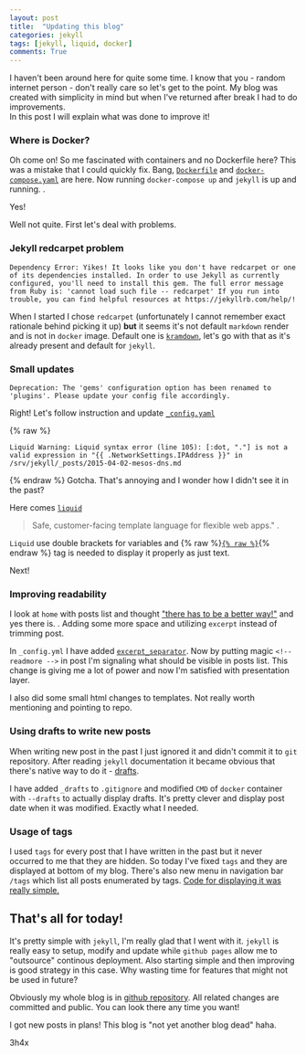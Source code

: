 ```yaml
---
layout: post
title:  "Updating this blog"
categories: jekyll
tags: [jekyll, liquid, docker]
comments: True
---
```

I haven't been around here for quite some time. I know that you - random internet person - don't really care so let's get to the point.
My blog was created with simplicity in mind but when I've returned after break I had to do improvements.  
In this post I will explain what was done to improve it!  
 
<!-- readmore -->

### Where is Docker?

Oh come on! So me fascinated with containers and no Dockerfile here? This was a mistake that I could quickly fix.
Bang, [`Dockerfile`](https://github.com/3h4x/3h4x.github.io/blob/master/Dockerfile) and [`docker-compose.yaml`](https://github.com/3h4x/3h4x.github.io/blob/master/docker-compose.yaml) are here.
Now running `docker-compose up` and `jekyll` is up and running.  .

Yes!

Well not quite. First let's deal with problems.

### Jekyll redcarpet problem
```
Dependency Error: Yikes! It looks like you don't have redcarpet or one of its dependencies installed. In order to use Jekyll as currently configured, you'll need to install this gem. The full error message from Ruby is: 'cannot load such file -- redcarpet' If you run into trouble, you can find helpful resources at https://jekyllrb.com/help/!
```
When I started I chose `redcarpet` (unfortunately I cannot remember exact rationale behind picking it up) **but** it seems it's not default `markdown` render and is not in `docker` image.
Default one is [`kramdown`](https://jekyllrb.com/docs/configuration/markdown/#kramdown), let's go with that as it's already present and default for `jekyll`.

### Small updates

```
Deprecation: The 'gems' configuration option has been renamed to 'plugins'. Please update your config file accordingly.
```
Right! Let's follow instruction and update [`_config.yaml`](https://github.com/3h4x/3h4x.github.io/blob/c208e4308dc92df59eaa6a74a3cb6cb5a33b4713/_config.yml#L20)

{% raw %}
```
Liquid Warning: Liquid syntax error (line 105): [:dot, "."] is not a valid expression in "{{ .NetworkSettings.IPAddress }}" in /srv/jekyll/_posts/2015-04-02-mesos-dns.md
```
{% endraw %}
Gotcha. That's annoying and I wonder how I didn't see it in the past?

Here comes [`liquid`](https://shopify.github.io/liquid/)
> Safe, customer-facing template language for flexible web apps."  .

`Liquid` use double brackets for variables and {% raw %}[`{% raw %}`](https://shopify.github.io/liquid/tags/raw/){% endraw %} tag is needed to display it properly as just text.

Next!

### Improving readability

I look at `home` with posts list and thought ["there has to be a better way!"](https://www.youtube.com/watch?v=anrOzOapJ2E) and yes there is.  .
Adding some more space and utilizing `excerpt` instead of trimming post.

In `_config.yml` I have added [`excerpt_separator`](https://github.com/3h4x/3h4x.github.io/blob/c208e4308dc92df59eaa6a74a3cb6cb5a33b4713/_config.yml#L18).
Now by putting magic `<!-- readmore -->` in post I'm signaling what should be visible in posts list. This change is giving me a lot of power and now I'm satisfied with presentation layer.

I also did some small html changes to templates. Not really worth mentioning and pointing to repo.
### Using drafts to write new posts

When writing new post in the past I just ignored it and didn't commit it to `git` repository. After reading `jekyll` documentation it became obvious that there's native way to do it - [drafts](https://jekyllrb.com/docs/posts/#drafts).

I have added `_drafts` to `.gitignore` and modified `CMD` of `docker` container with `--drafts` to actually display drafts. It's pretty clever and display post date when it was modified.
Exactly what I needed.

### Usage of tags

I used `tags` for every post that I have written in the past but it never occurred to me that they are hidden. So today I've fixed `tags` and they are displayed at bottom of my blog. There's also new menu in navigation bar `/tags` which list all posts enumerated by tags. [Code for displaying it was really simple.](https://github.com/3h4x/3h4x.github.io/blob/master/tags.md)


## That's all for today!

It's pretty simple with `jekyll`, I'm really glad that I went with it. `jekyll` is really easy to setup, modify and update while `github pages` allow me to "outsource" continous deployment.
Also starting simple and then improving is good strategy in this case. Why wasting time for features that might not be used in future?

Obviously my whole blog is in [github repository](https://github.com/3h4x/3h4x.github.io). All related changes are committed and public. You can look there any time you want!

I got new posts in plans! This blog is "not yet another blog dead" haha.


3h4x
